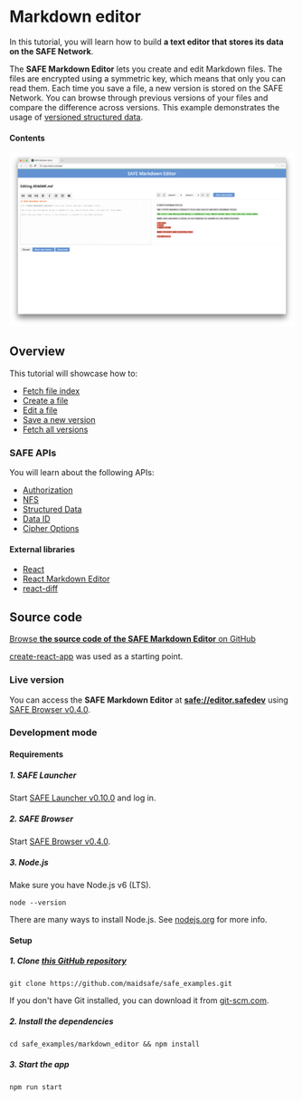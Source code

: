 # Markdown editor

In this tutorial, you will learn how to build **a text editor that stores its data on the SAFE Network**.

The **SAFE Markdown Editor** lets you create and edit Markdown files. The files are encrypted using a symmetric key, which means that only you can read them. Each time you save a file, a new version is stored on the SAFE Network. You can browse through previous versions of your files and compare the difference across versions. This example demonstrates the usage of [versioned structured data](https://api.safedev.org/low-level-api/structured-data/).

#### Contents

<!-- toc -->

![SAFE Markdown Editor](img/safe-markdown-editor.png)

## Overview

This tutorial will showcase how to:

- [Fetch file index](fetch-file-index.md)
- [Create a file](create-a-file.md)
- [Edit a file](edit-a-file.md)
- [Save a new version](save-a-new-version.md)
- [Fetch all versions](fetch-all-versions.md)

### SAFE APIs

You will learn about the following APIs:

- [Authorization](https://api.safedev.org/auth/)
- [NFS](https://api.safedev.org/nfs/)
- [Structured Data](https://api.safedev.org/low-level-api/structured-data/)
- [Data ID](https://api.safedev.org/low-level-api/data-id/)
- [Cipher Options](https://api.safedev.org/low-level-api/cipher-options/)

#### External libraries

- [React](https://facebook.github.io/react/)
- [React Markdown Editor](https://github.com/JedWatson/react-md-editor)
- [react-diff](https://github.com/cezary/react-diff)

## Source code

[Browse **the source code of the SAFE Markdown Editor** on GitHub](https://github.com/maidsafe/safe_examples/tree/master/markdown_editor)

[create-react-app](https://github.com/facebookincubator/create-react-app) was used as a starting point.

### Live version

You can access the **SAFE Markdown Editor** at **[safe://editor.safedev](safe://editor.safedev)** using [SAFE Browser v0.4.0](https://github.com/joshuef/beaker/releases/tag/v0.4.0).

### Development mode

#### Requirements

##### 1. SAFE Launcher

Start [SAFE Launcher v0.10.0](https://github.com/maidsafe/safe_launcher/releases/tag/0.10.0) and log in.

##### 2. SAFE Browser

Start [SAFE Browser v0.4.0](https://github.com/joshuef/beaker/releases/tag/v0.4.0).

##### 3. Node.js

Make sure you have Node.js v6 (LTS).

```
node --version
```

There are many ways to install Node.js. See [nodejs.org](https://nodejs.org/en/download/) for more info.

#### Setup

##### 1. Clone [this GitHub repository](https://github.com/maidsafe/safe_examples)

```
git clone https://github.com/maidsafe/safe_examples.git
```

If you don't have Git installed, you can download it from [git-scm.com](https://git-scm.com/downloads).

##### 2. Install the dependencies

```
cd safe_examples/markdown_editor && npm install
```

##### 3. Start the app

```
npm run start
```
